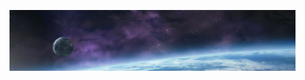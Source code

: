 ![Header](https://github.com/fadinalexander/fadinalexander/blob/main/assets/660312-planetscape-sci-fi-planet-landscape-space-art-artwork.jpg)
